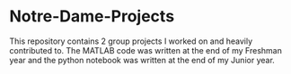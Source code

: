 # Notre-Dame-Projects
This repository contains 2 group projects I worked on and heavily contributed to. The MATLAB code was written at the end of my Freshman year and the python notebook was written at the end of my Junior year.
